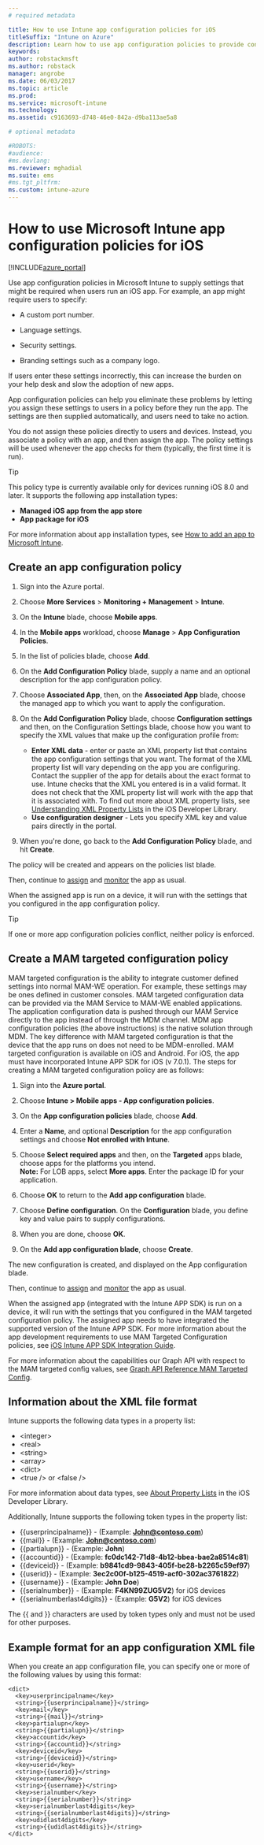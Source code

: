 ```yaml
---
# required metadata

title: How to use Intune app configuration policies for iOS 
titleSuffix: "Intune on Azure"
description: Learn how to use app configuration policies to provide configuration data to an iOS app when it is run."
keywords:
author: robstackmsft
ms.author: robstack
manager: angrobe
ms.date: 06/03/2017
ms.topic: article
ms.prod:
ms.service: microsoft-intune
ms.technology:
ms.assetid: c9163693-d748-46e0-842a-d9ba113ae5a8

# optional metadata

#ROBOTS:
#audience:
#ms.devlang:
ms.reviewer: mghadial
ms.suite: ems
#ms.tgt_pltfrm:
ms.custom: intune-azure
---
```


# How to use Microsoft Intune app configuration policies for iOS

[!INCLUDE[azure_portal](./includes/azure_portal.md)]

Use app configuration policies in Microsoft Intune to supply settings that might be required when users run an iOS app. For example, an app might require users to specify:

-   A custom port number.

-   Language settings.

-   Security settings.

-   Branding settings such as a company logo.

If users enter these settings incorrectly, this can increase the burden on your help desk and slow the adoption of new apps.

App configuration policies can help you eliminate these problems by letting you assign these settings to users in a policy before they run the app. The settings are then supplied automatically, and users need to take no action.

You do not assign these policies directly to users and devices. Instead, you associate a policy with an app, and then assign the app. The policy settings will be used whenever the app checks for them (typically, the first time it is run).

> [!TIP]
> This policy type is currently available only for devices running iOS 8.0 and later. It supports the following app installation types:
>
> -   **Managed iOS app from the app store**
> -   **App package for iOS**
>
> For more information about app installation types, see [How to add an app to Microsoft Intune](apps-add.md).

## Create an app configuration policy

1. Sign into the Azure portal.
2. Choose **More Services** > **Monitoring + Management** > **Intune**.
3. On the **Intune** blade, choose **Mobile apps**.
1.  In the **Mobile apps** workload, choose **Manage** > **App Configuration Policies**.

2.  In the list of policies blade, choose **Add**.

3.  On the **Add Configuration Policy** blade, supply a name and an optional description for the app configuration policy.
4.  Choose **Associated App**, then, on the **Associated App** blade, choose the managed app to which you want to apply the configuration.
5.  On the **Add Configuration Policy** blade, choose **Configuration settings** and then, on the Configuration Settings blade, choose how you want to specify the XML values that make up the configuration profile from:
	- **Enter XML data** - enter or paste an  XML property list that contains the app configuration settings that you want. The format of the XML property list will vary depending on the app you are configuring. Contact the supplier of the app for details about the exact format to use.
	Intune checks that the XML you entered is in a valid format. It does not check that the XML property list will work with the app that it is associated with.
	To find out more about XML property lists, see [Understanding XML Property Lists](https://developer.apple.com/library/ios/documentation/Cocoa/Conceptual/PropertyLists/UnderstandXMLPlist/UnderstandXMLPlist.html) in the iOS Developer Library.
	- **Use configuration designer** - Lets you specify XML key and value pairs directly in the portal.
8. When you're done, go back to the **Add Configuration Policy** blade, and hit **Create**.

The policy will be created and appears on the policies list blade.

Then, continue to [assign](apps-deploy.md) and [monitor](apps-monitor.md) the app as usual.

When the assigned app is run on a device, it will run with the settings that you configured in the app configuration policy.

> [!TIP]
> If one or more app configuration policies conflict, neither policy is enforced.

## Create a MAM targeted configuration policy
MAM targeted configuration is the ability to integrate customer defined settings into normal MAM-WE operation. For example, these settings may be ones defined in customer consoles. MAM targeted configuration data can be provided via the MAM Service to MAM-WE enabled applications. The application configuration data is pushed through our MAM Service directly to the app instead of through the MDM channel. MDM app configuration policies (the above instructions) is the native solution through MDM. The key difference with MAM targeted configuration is that the device that the app runs on does not need to be MDM-enrolled. MAM targeted configuration is available on iOS and Android. For iOS, the app must have incorporated Intune APP SDK for iOS (v 7.0.1). The steps for creating a MAM targeted configuration policy are as follows: 
1. Sign into the **Azure portal**.

2. Choose **Intune > Mobile apps - App configuration policies**.

3. On the **App configuration policies** blade, choose **Add**.

4. Enter a **Name**, and optional **Description** for the app configuration settings and choose **Not enrolled with Intune**.

5. Choose **Select required apps** and then, on the **Targeted** apps blade, choose apps for the platforms you intend. <br> 
**Note:** For LOB apps, select **More apps**. Enter the package ID for your application.

6. Choose **OK** to return to the **Add app configuration** blade.

7. Choose **Define configuration**. On the **Configuration** blade, you define key and value pairs to supply configurations.

8. When you are done, choose **OK**.

9. On the **Add app configuration blade**, choose **Create**.

The new configuration is created, and displayed on the App configuration blade. 

Then, continue to [assign](apps-deploy.md) and [monitor](apps-monitor.md) the app as usual.

When the assigned app (integrated with the Intune APP SDK) is run on a device, it will run with the settings that you configured in the MAM targeted configuration policy. The assigned app needs to have integrated the supported version of the Intune APP SDK. For more information about the app development requirements to use MAM Targeted Configuration policies, see [iOS Intune APP SDK Integration Guide](https://docs.microsoft.com/en-us/intune/app-sdk-ios).

For more information about the capabilities our Graph API with respect to the MAM targeted config values, see [Graph API Reference MAM Targeted Config](https://graph.microsoft.io/en-us/docs/api-reference/beta/api/intune_mam_targetedmanagedappconfiguration_create).

## Information about the XML file format

Intune supports the following data types in a property list:

- &lt;integer&gt;
- &lt;real&gt;
- &lt;string&gt;
- &lt;array&gt;
- &lt;dict&gt;
- &lt;true /&gt; or &lt;false /&gt;

For more information about data types, see [About Property Lists](https://developer.apple.com/library/ios/documentation/Cocoa/Conceptual/PropertyLists/AboutPropertyLists/AboutPropertyLists.html) in the iOS Developer Library.

Additionally, Intune supports the following token types in the property list:
- \{\{userprincipalname\}\} - (Example: **John@contoso.com**)
- \{\{mail\}\} - (Example: **John@contoso.com**)
- \{\{partialupn\}\} - (Example: **John**)
- \{\{accountid\}\} - (Example: **fc0dc142-71d8-4b12-bbea-bae2a8514c81**)
- \{\{deviceid\}\} - (Example: **b9841cd9-9843-405f-be28-b2265c59ef97**)
- \{\{userid\}\} - (Example: **3ec2c00f-b125-4519-acf0-302ac3761822**)
- \{\{username\}\} - (Example: **John Doe**)
- \{\{serialnumber\}\} - (Example: **F4KN99ZUG5V2**) for iOS devices
- \{\{serialnumberlast4digits\}\} - (Example: **G5V2**) for iOS devices

The \{\{ and \}\} characters are used by token types only and must not be used for other purposes.

## Example format for an app configuration XML file

When you create an app configuration file, you can specify one or more of the following values by using this format:

```
<dict>
  <key>userprincipalname</key>
  <string>{{userprincipalname}}</string>
  <key>mail</key>
  <string>{{mail}}</string>
  <key>partialupn</key>
  <string>{{partialupn}}</string>
  <key>accountid</key>
  <string>{{accountid}}</string>
  <key>deviceid</key>
  <string>{{deviceid}}</string>
  <key>userid</key>
  <string>{{userid}}</string>
  <key>username</key>
  <string>{{username}}</string>
  <key>serialnumber</key>
  <string>{{serialnumber}}</string>
  <key>serialnumberlast4digits</key>
  <string>{{serialnumberlast4digits}}</string>
  <key>udidlast4digits</key>
  <string>{{udidlast4digits}}</string>
</dict>

```
